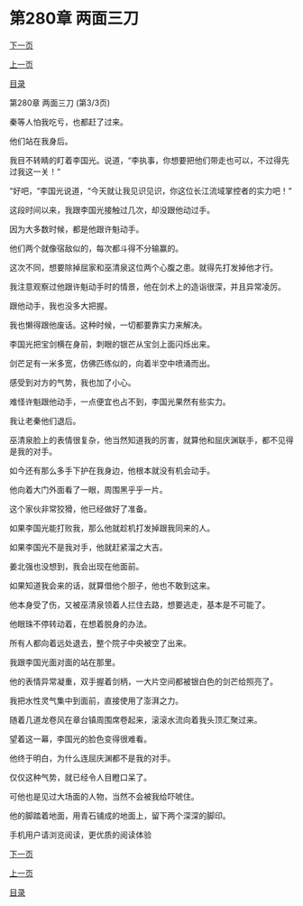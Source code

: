 <h1>第280章    两面三刀</h1>
            <div><p><a href="./840_%E7%AC%AC281%E7%AB%A0_%E5%86%A4%E5%AE%B6%E8%B7%AF%E7%AA%84.md">下一页</a></p><p><a href="./838_%E7%AC%AC280%E7%AB%A0_%E4%B8%A4%E9%9D%A2%E4%B8%89%E5%88%80.md">上一页</a></p><p><a href="../">目录</a></p></div>
            <div><p>第280章    两面三刀 (第3/3页)</p><p>秦等人怕我吃亏，也都赶了过来。</p><p>他们站在我身后。</p><p>我目不转睛的盯着李国光。说道，“李执事，你想要把他们带走也可以，不过得先过我这一关！“</p><p>“好吧，“李国光说道，“今天就让我见识见识，你这位长江流域掌控者的实力吧！“</p><p>这段时间以来，我跟李国光接触过几次，却没跟他动过手。</p><p>因为大多数时候，都是他跟许魁动手。</p><p>他们两个就像宿敌似的，每次都斗得不分输赢的。</p><p>这次不同，想要除掉屈家和巫清泉这位两个心腹之患。就得先打发掉他才行。</p><p>我注意观察过他跟许魁动手时的情景，他在剑术上的造诣很深，并且异常凌厉。</p><p>跟他动手，我也没多大把握。</p><p>我也懒得跟他废话。这种时候，一切都要靠实力来解决。</p><p>李国光把宝剑横在身前，刺眼的银芒从宝剑上面闪烁出来。</p><p>剑芒足有一米多宽，仿佛匹练似的，向着半空中喷涌而出。</p><p>感受到对方的气势，我也加了小心。</p><p>难怪许魁跟他动手，一点便宜也占不到，李国光果然有些实力。</p><p>我让老秦他们退后。</p><p>巫清泉脸上的表情很复杂，他当然知道我的厉害，就算他和屈庆渊联手，都不见得是我的对手。</p><p>如今还有那么多手下护在我身边，他根本就没有机会动手。</p><p>他向着大门外面看了一眼，周围黑乎乎一片。</p><p>这个家伙非常狡猾，他已经做好了准备。</p><p>如果李国光能打败我，那么他就趁机打发掉跟我同来的人。</p><p>如果李国光不是我对手，他就赶紧溜之大吉。</p><p>姜北强也没想到，我会出现在他面前。</p><p>如果知道我会来的话，就算借他个胆子，他也不敢到这来。</p><p>他本身受了伤，又被巫清泉领着人拦住去路，想要逃走，基本是不可能了。</p><p>他眼珠不停转动着，在想着脱身的办法。</p><p>所有人都向着远处退去，整个院子中央被空了出来。</p><p>我跟李国光面对面的站在那里。</p><p>他的表情异常凝重，双手握着剑柄，一大片空间都被银白色的剑芒给照亮了。</p><p>我把水性灵气集中到面前，直接使用了澎湃之力。</p><p>随着几道龙卷风在章台镇周围席卷起来，滚滚水流向着我头顶汇聚过来。</p><p>望着这一幕，李国光的脸色变得很难看。</p><p>他终于明白，为什么连屈庆渊都不是我的对手。</p><p>仅仅这种气势，就已经令人目瞪口呆了。</p><p>可他也是见过大场面的人物，当然不会被我给吓唬住。</p><p>他的脚踏着地面，用青石铺成的地面上，留下两个深深的脚印。</p><p>手机用户请浏览阅读，更优质的阅读体验</p></div>
            <div><p><a href="./840_%E7%AC%AC281%E7%AB%A0_%E5%86%A4%E5%AE%B6%E8%B7%AF%E7%AA%84.md">下一页</a></p><p><a href="./838_%E7%AC%AC280%E7%AB%A0_%E4%B8%A4%E9%9D%A2%E4%B8%89%E5%88%80.md">上一页</a></p><p><a href="../">目录</a></p></div>